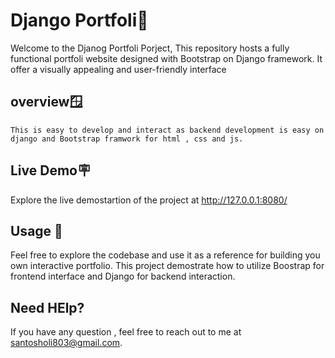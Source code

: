 # Django Portfoli🤖
  Welcome to the Djanog Portfoli Porject, This repository hosts a fully functional portfoli website designed with Bootstrap on Django framework. It offer a visually appealing and user-friendly interface


## overview🪟
    This is easy to develop and interact as backend development is easy on django and Bootstrap framwork for html , css and js.


## Live Demo🪧
  Explore the live demostartion of the project at http://127.0.0.1:8080/


## Usage 👥
  Feel free to  explore the codebase and use it as a reference for building you own interactive portfolio. This project demostrate how to utilize Boostrap for frontend interface and Django for backend interaction.


## Need HElp?
  If you have any question , feel free to reach out to me at santosholi803@gmail.com. 

